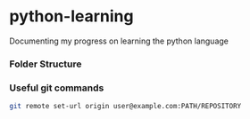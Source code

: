 # python-learning
Documenting my progress on learning the python language

### Folder Structure 

### Useful git commands 

```zsh
git remote set-url origin user@example.com:PATH/REPOSITORY
```